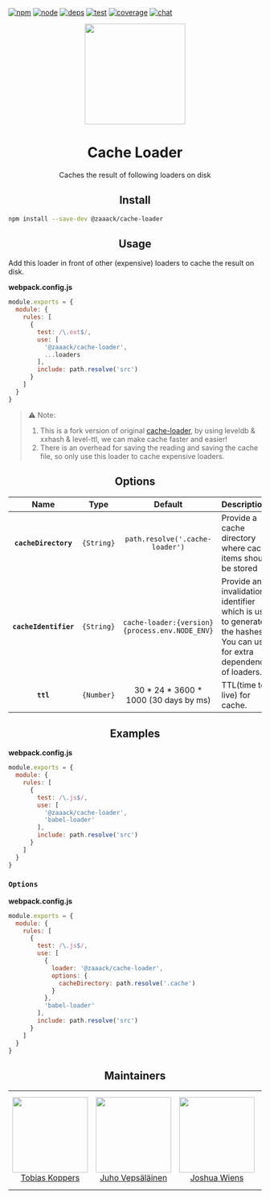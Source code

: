 [![npm][npm]][npm-url]
[![node][node]][node-url]
[![deps][deps]][deps-url]
[![test][test]][test-url]
[![coverage][cover]][cover-url]
[![chat][chat]][chat-url]

<div align="center">
  <a href="https://webpack.js.org/">
    <img width="200" height="200" src="https://cdn.rawgit.com/webpack/media/e7485eb2/logo/icon-square-big.svg">
  </a>
  <h1>Cache Loader</h1>
  <p>Caches the result of following loaders on disk</p>
</div>

<h2 align="center">Install</h2>

```bash
npm install --save-dev @zaaack/cache-loader
```

<h2 align="center">Usage</h2>

Add this loader in front of other (expensive) loaders to cache the result on disk.

**webpack.config.js**
```js
module.exports = {
  module: {
    rules: [
      {
        test: /\.ext$/,
        use: [
          '@zaaack/cache-loader',
          ...loaders
        ],
        include: path.resolve('src')
      }
    ]
  }
}
```

> ⚠️ Note:
> 1. This is a fork version of original [cache-loader](https://github.com/webpack-contrib/cache-loader), by using leveldb & xxhash & level-ttl, we can make cache faster and easier!
> 2. There is an overhead for saving the reading and saving the cache file, so only use this loader to cache expensive loaders.

<h2 align="center">Options</h2>

|Name|Type|Default|Description|
|:--:|:--:|:-----:|:----------|
|**`cacheDirectory`**|`{String}`|`path.resolve('.cache-loader')`|Provide a cache directory where cache items should be stored|
|**`cacheIdentifier`**|`{String}`|`cache-loader:{version} {process.env.NODE_ENV}`|Provide an invalidation identifier which is used to generate the hashes. You can use it for extra dependencies of loaders.|
|**`ttl`**|`{Number}`|30 * 24 * 3600 * 1000 (30 days by ms)| TTL(time to live) for cache. |

<h2 align="center">Examples</h2>

**webpack.config.js**
```js
module.exports = {
  module: {
    rules: [
      {
        test: /\.js$/,
        use: [
          '@zaaack/cache-loader',
          'babel-loader'
        ],
        include: path.resolve('src')
      }
    ]
  }
}
```

### `Options`

**webpack.config.js**
```js
module.exports = {
  module: {
    rules: [
      {
        test: /\.js$/,
        use: [
          {
            loader: '@zaaack/cache-loader',
            options: {
              cacheDirectory: path.resolve('.cache')
            }
          },
          'babel-loader'
        ],
        include: path.resolve('src')
      }
    ]
  }
}
```

<h2 align="center">Maintainers</h2>

<table>
  <tbody>
    <tr>
      <td align="center">
        <a href="https://github.com/sokra">
          <img width="150" height="150" src="https://github.com/sokra.png?size=150">
          </br>
          Tobias Koppers
        </a>
      </td>
      <td align="center">
        <a href="https://github.com/bebraw">
          <img width="150" height="150" src="https://github.com/bebraw.png?v=3&s=150">
          </br>
          Juho Vepsäläinen
        </a>
      </td>
      <td align="center">
        <a href="https://github.com/d3viant0ne">
          <img width="150" height="150" src="https://github.com/d3viant0ne.png?v=3&s=150">
          </br>
          Joshua Wiens
        </a>
      </td>
      <td align="center">
        <a href="https://github.com/sapegin">
          <img width="150" height="150" src="https://github.com/sapegin.png?v=3&s=150">
          </br>
          Artem Sapegin
        </a>
      </td>
      <td align="center">
        <a href="https://github.com/michael-ciniawsky">
          <img width="150" height="150" src="https://github.com/michael-ciniawsky.png?v=3&s=150">
          </br>
          Michael Ciniawsky
        </a>
      </td>
      <td align="center">
        <a href="https://github.com/evilebottnawi">
          <img width="150" height="150" src="https://github.com/evilebottnawi.png?v=3&s=150">
          </br>
          Alexander Krasnoyarov
        </a>
      </td>
      <td align="center">
        <a href="https://github.com/zaaack">
          <img width="150" height="150" src="https://github.com/zaaack.png?v=3&s=150">
          </br>
          Zack Young
        </a>
      </td>
    </tr>
  <tbody>
</table>


[npm]: https://img.shields.io/npm/v/@zaaack/cache-loader.svg
[npm-url]: https://npmjs.com/package/@zaaack/cache-loader

[node]: https://img.shields.io/node/v/@zaaack/cache-loader.svg
[node-url]: https://nodejs.org

[deps]: https://david-dm.org/zaaack/@zaaack/cache-loader.svg
[deps-url]: https://david-dm.org/zaaack/@zaaack/cache-loader

[chat]: https://img.shields.io/badge/gitter-webpack%2Fwebpack-brightgreen.svg
[chat-url]: https://gitter.im/webpack/webpack

[test]: http://img.shields.io/travis/zaaack/@zaaack/cache-loader.svg
[test-url]: https://travis-ci.org/zaaack/@zaaack/cache-loader

[cover]: https://codecov.io/gh/zaaack/@zaaack/cache-loader/branch/master/graph/badge.svg
[cover-url]: https://codecov.io/gh/zaaack/@zaaack/cache-loader
